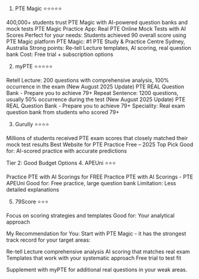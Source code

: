 <!-- ---
!-- Timestamp: 2025-09-25 22:53:48
!-- Author: ywatanabe
!-- File: /home/ywatanabe/proj/pte/docs/PREP_WEBSITES.md
!-- --- -->

1. PTE Magic ⭐⭐⭐⭐⭐

400,000+ students trust PTE Magic with AI-powered question banks and mock tests PTE Magic Practice App: Real PTE Online Mock Tests with AI Scores
Perfect for your needs: Students achieved 90 overall score using PTE Magic platform PTE Magic: #1 PTE Study & Practice Centre Sydney, Australia
Strong points: Re-tell Lecture templates, AI scoring, real question bank
Cost: Free trial + subscription options

2. myPTE ⭐⭐⭐⭐⭐

Retell Lecture: 200 questions with comprehensive analysis, 100% occurrence in the exam (New August 2025 Update) PTE REAL Question Bank - Prepare you to achieve 79+
Repeat Sentence: 1200 questions, usually 50% occurrence during the test (New August 2025 Update) PTE REAL Question Bank - Prepare you to achieve 79+
Speciality: Real exam question bank from students who scored 79+

3. Gurully ⭐⭐⭐⭐

Millions of students received PTE exam scores that closely matched their mock test results Best Website for PTE Practice Free – 2025 Top Pick
Good for: AI-scored practice with accurate predictions

Tier 2: Good Budget Options
4. APEUni ⭐⭐⭐

Practice PTE with AI Scorings for FREE Practice PTE with AI Scorings - PTE APEUni
Good for: Free practice, large question bank
Limitation: Less detailed explanations

5. 79Score ⭐⭐⭐

Focus on scoring strategies and templates
Good for: Your analytical approach

My Recommendation for You:
Start with PTE Magic - it has the strongest track record for your target areas:

Re-tell Lecture comprehensive analysis
AI scoring that matches real exam
Templates that work with your systematic approach
Free trial to test fit

Supplement with myPTE for additional real questions in your weak areas.

<!-- EOF -->